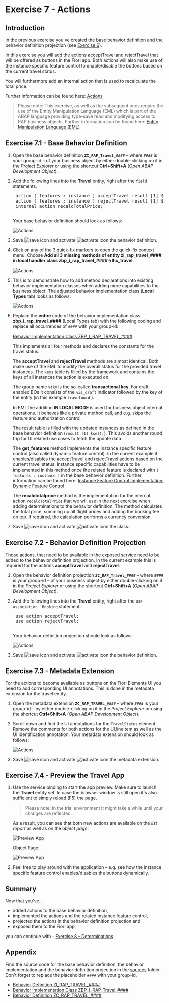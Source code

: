 # Exercise 7 - Actions

## Introduction
In the previous exercise you've created the base behavior definition and the behavior definition projection (see [Exercise 6](/exercises/ex6/README.md)).

In this exercise you will add the actions acceptTravel and rejectTravel that will be offered as buttons in the Fiori app. Both actions will also make use of the instance specific feature control to enable/disable the buttons based on the current travel status.

You will furthermore add an internal action that is used to recalculate the total price.

Further information can be found here: [Actions](https://help.sap.com/viewer/923180ddb98240829d935862025004d6/Cloud/en-US/83bad707a5a241a2ae93953d81d17a6b.html)

> Please note: This exercise, as well as the subsequent ones require the use of the Entity Manipulation Language (EML) which is part of the ABAP language providing type-save read and modifying access to RAP business objects. Further information can be found here: [Entity Manipulation Language (EML)](https://help.sap.com/viewer/923180ddb98240829d935862025004d6/Cloud/en-US/af7782de6b9140e29a24eae607bf4138.html)

## Exercise 7.1 - Base Behavior Definition
1. Open the base behavior definition **`ZI_RAP_Travel_####`** – where **`####`** is your group-id – of your business object by either double-clicking on it in the _Project Explorer_ or using the shortcut **Ctrl+Shift+A** (_Open ABAP Development Object_).

2. Add the following lines into the **Travel** entity, right after the `field` statements.

    <pre>
    action ( features : instance ) acceptTravel result [1] $self;
    action ( features : instance ) rejectTravel result [1] $self;
    internal action recalcTotalPrice;
    </pre>

    Your base behavior definition should look as follows:
    
    ![Actions](images/action01.png)
    
3. Save ![save icon](images/adt_save.png) and activate ![activate icon](images/adt_activate.png) the behavior definition.

4. Click on any of the 3 quick-fix markers to open the quick-fix context menu. Choose **Add all 3 missing methods of entity zi_rap_travel_#### in local handler class zbp_i_rap_travel_####->lhc_travel**.

    ![Actions](images/action02.png)

5. This is to demonstrate how to add method declarations into existing behavior implementation classes when adding more capabilities to the business object. The adjusted behavior implementation class (**Local Types** tab) looks as follows:

    ![Actions](images/action03.png)

6. Replace the **entire** code of the behavior implementation class **zbp_i_rap_travel_####** (Local Types tab) with the following coding and replace all occurrences of  `####` with your group-id:

    [Behavior Implementation Class ZBP_I_RAP_TRAVEL_####](sources/EX7_1_CLAS_ZBP_I_RAP_TRAVEL.txt)

    This implements all four methods and declares the constants for the travel status.
    
    The **acceptTravel** and **rejectTravel** methods are almost identical. Both make use of the EML to modify the overall status for the provided travel instances. The `keys` table is filled by the framework and contains the keys of all instances the action is executed on. 
    
    The group name `%tky` is the so-called **transactional key**. For draft-enabled BOs it consists of the `%is_draft` indicator followed by the key of the entity (in this example `traveluuid` ). 
    
    In EML the addition **IN LOCAL MODE** is used for business object internal operations. It behaves like a private method call, and e.g. skips the feature and authorization control.
    
    The result table is filled with the updated instances as defined in the base behavior definition (`result [1] $self;`). This avoids another round trip for UI related use cases to fetch the update data. 
    
    The **get_features** method implements the instance specific feature control (also called dynamic feature control). In the current example it enables/disables the acceptTravel and rejectTravel actions based on the current travel status. Instance specific capabilities have to be implemented in this method once the related feature is declared with `( features : instance )` in the base behavior definition. Further information can be found here: [Instance Feature Control Implementation: Dynamic Feature Control](https://help.sap.com/viewer/923180ddb98240829d935862025004d6/Cloud/en-US/9ee0a7073fef4f889e85862114b85fdd.html)
    
    The **recalctotalprice** method is the implementation for the internal action `recalcTotalPrice` that we will use in the next exercise when adding determinations to the behavior definition. The method calculates the total price, summing up all flight prices and adding the booking fee on top. If required, the calculation performs a currency conversion.  

7. Save ![save icon](images/adt_save.png) and activate ![activate icon](images/adt_activate.png) the class.

## Exercise 7.2 - Behavior Definition Projection
Those actions, that need to be available in the exposed service need to be added to the behavior definition projection. In the current example this is required for the actions **acceptTravel** and **rejectTravel**.

1. Open the behavior definition projection **`ZC_RAP_Travel_####`** – where **`####`** is your group-id – of your business object by either double-clicking on it in the _Project Explorer_ or using the shortcut **Ctrl+Shift+A** (_Open ABAP Development Object_).

2. Add the following lines into the **Travel** entity, right after the `use association _Booking` statement.

    <pre>
    use action acceptTravel;
    use action rejectTravel;
    </pre>

    Your behavior definition projection should look as follows:
    
    ![Actions](images/action04.png)
    
3. Save ![save icon](images/adt_save.png) and activate ![activate icon](images/adt_activate.png) the behavior definition.

## Exercise 7.3 - Metadata Extension
For the actions to become available as buttons on the Fiori Elements UI you need to add corresponding UI annotations. This is done in the metadata extension for the travel entity.

1. Open the metadata extension **`ZC_RAP_TRAVEL_####`** – where **`####`** is your group-id – by either double-clicking on it in the _Project Explorer_ or using the shortcut **Ctrl+Shift+A** (_Open ABAP Development Object_).

2. Scroll down and find the UI annotations for the `TravelStatus` element. Remove the comments for both actions for the UI.lineItem as well as the UI.identification annotation. Your metadata extension should look as follows:
    
    ![Actions](images/action05.png)
    
3. Save ![save icon](images/adt_save.png) and activate ![activate icon](images/adt_activate.png) the metadata extension.

## Exercise 7.4 - Preview the Travel App 

1. Use the service binding to start the app preview. Make sure to launch the **Travel** entity set. In case the browser window is still open it's also sufficient to simply reload (F5) the page.

   > Please note: In the trial environment it might take a while until your changes are reflected. 
   
   As a result, you can see that both new actions are available on the _list report_ as well as on the _object page_.
  
    ![Preview App](images/action06.png)
    
    Object Page:
    
    ![Preview App](images/action07.png)

2.	Feel free to play around with the application – e.g. see how the instance specific feature control enables/disables the buttons dynamically.    

## Summary

Now that you've... 
- added actions to the base behavior definition, 
- implemented the actions and the related instance feature control,
- projected the actions in the behavior definition projection and
- exposed them to the Fiori app,

you can continue with - [Exercise 8 - Determinations](../ex8/README.md)

## Appendix

Find the source code for the base behavior definition, the behavior implementation and the behavior definition projection in the [sources](sources) folder. Don't forget to replace the placeholder `####` with your group-id.

- [Behavior Definition ZI_RAP_TRAVEL_####](sources/EX7_1_BDEF_ZI_RAP_TRAVEL.txt)
- [Behavior Implementation Class ZBP_I_RAP_Travel_####](sources/EX7_1_CLAS_ZBP_I_RAP_TRAVEL.txt)
- [Behavior Definition ZC_RAP_TRAVEL_####](sources/EX7_2_BDEF_ZC_RAP_TRAVEL.txt)
